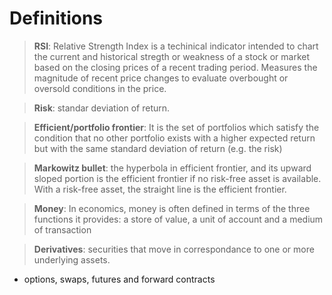 # Definitions

> __RSI__: Relative Strength Index is a techinical indicator intended to chart the current and historical stregth or weakness of a stock or market based on the closing prices of a recent trading period. Measures the magnitude of recent price changes to evaluate overbought or oversold conditions in the price.

> __Risk__: standar deviation of return.

> __Efficient/portfolio frontier__: It is the set of portfolios which satisfy the condition that no other portfolio exists with a higher expected return but with the same standard deviation of return (e.g. the risk)

> __Markowitz bullet__: the hyperbola in efficient frontier, and its upward sloped portion is the efficient frontier if no risk-free asset is available. With a risk-free asset, the straight line is the efficient frontier.

> __Money__: In economics, money is often defined in terms of the three functions it provides: a store of value, a unit of account and a medium  of transaction

> __Derivatives__: securities that move in correspondance to one or more underlying assets.
  - options, swaps, futures and forward contracts

